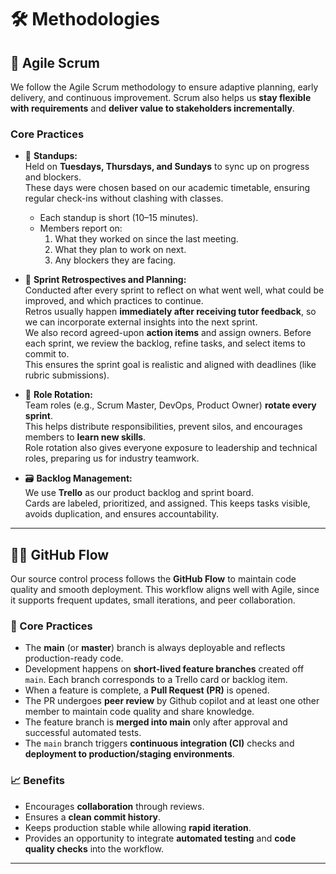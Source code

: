 # 🛠️ Methodologies

## 🤼 Agile Scrum

We follow the Agile Scrum methodology to ensure adaptive planning, early delivery, and continuous improvement. Scrum also helps us **stay flexible with requirements** and **deliver value to stakeholders incrementally**.  

### Core Practices
- 🧍 **Standups:**  
  Held on **Tuesdays, Thursdays, and Sundays** to sync up on progress and blockers.  
  These days were chosen based on our academic timetable, ensuring regular check-ins without clashing with classes.  
  - Each standup is short (10–15 minutes).  
  - Members report on:  
    1. What they worked on since the last meeting.  
    2. What they plan to work on next.  
    3. Any blockers they are facing.  

- 📝 **Sprint Retrospectives and Planning:**  
  Conducted after every sprint to reflect on what went well, what could be improved, and which practices to continue.  
  Retros usually happen **immediately after receiving tutor feedback**, so we can incorporate external insights into the next sprint.  
  We also record agreed-upon **action items** and assign owners. Before each sprint, we review the backlog, refine tasks, and select items to commit to.  
  This ensures the sprint goal is realistic and aligned with deadlines (like rubric submissions).  

- 🔁 **Role Rotation:**  
  Team roles (e.g., Scrum Master, DevOps, Product Owner) **rotate every sprint**.  
  This helps distribute responsibilities, prevent silos, and encourages members to **learn new skills**.  
  Role rotation also gives everyone exposure to leadership and technical roles, preparing us for industry teamwork.  

- 🗃️ **Backlog Management:**  
  We use **Trello** as our product backlog and sprint board.  
  Cards are labeled, prioritized, and assigned. This keeps tasks visible, avoids duplication, and ensures accountability.  

---

## 🚣‍♀️ GitHub Flow

Our source control process follows the **GitHub Flow** to maintain code quality and smooth deployment. This workflow aligns well with Agile, since it supports frequent updates, small iterations, and peer collaboration.  

### 📑 Core Practices
- The **main** (or **master**) branch is always deployable and reflects production-ready code.  
- Development happens on **short-lived feature branches** created off `main`. Each branch corresponds to a Trello card or backlog item.  
- When a feature is complete, a **Pull Request (PR)** is opened.  
- The PR undergoes **peer review** by Github copilot and at least one other member to maintain code quality and share knowledge.  
- The feature branch is **merged into main** only after approval and successful automated tests.  
- The `main` branch triggers **continuous integration (CI)** checks and **deployment to production/staging environments**.  

### 📈 Benefits
- Encourages **collaboration** through reviews.  
- Ensures a **clean commit history**.  
- Keeps production stable while allowing **rapid iteration**.  
- Provides an opportunity to integrate **automated testing** and **code quality checks** into the workflow.  

---
